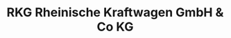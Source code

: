 ---
title: "RKG Rheinische Kraftwagen GmbH & Co KG"
url: /siegburg/rkg-rheinische-kraftwagen-gmbh-und-co-kg/
shop: Autohaus
---